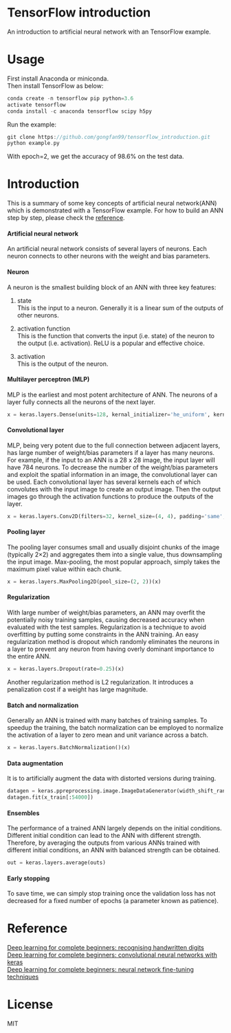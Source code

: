 # TensorFlow introduction
An introduction to artificial neural network with an TensorFlow example.

# Usage
First install Anaconda or miniconda.\
Then install TensorFlow as below:
```cpp
conda create -n tensorflow pip python=3.6
activate tensorflow
conda install -c anaconda tensorflow scipy h5py
```

Run the example:
```cpp
git clone https://github.com/gongfan99/tensorflow_introduction.git
python example.py
```
With epoch=2, we get the accuracy of 98.6% on the test data.

# Introduction
This is a summary of some key concepts of artificial neural network(ANN) which is demonstrated with a TensorFlow example. For how to build an ANN step by step, please check the [reference](https://github.com/gongfan99/tensorflow_introduction#reference).

#### Artificial neural network
An artificial neural network consists of several layers of neurons. Each neuron connects to other neurons with the weight and bias parameters.

#### Neuron
A neuron is the smallest building block of an ANN with three key features:
1. state\
This is the input to a neuron. Generally it is a linear sum of the outputs of other neurons.

2. activation function\
This is the function that converts the input (i.e. state) of the neuron to the output (i.e. activation). ReLU is a popular and effective choice.

3. activation\
This is the output of the neuron.

#### Multilayer perceptron (MLP)
MLP is the earliest and most potent architecture of ANN. The neurons of a layer fully connects all the neurons of the next layer.
```python
x = keras.layers.Dense(units=128, kernal_initializer='he_uniform', kernal_regularizer=keras.regularizers.l2(l=0.0001), activation='relu')(x)
```

#### Convolutional layer
MLP, being very potent due to the full connection between adjacent layers, has large number of weight/bias parameters if a layer has many neurons. For example, if the input to an ANN is a 28 x 28 image, the input layer will have 784 neurons. To decrease the number of the weight/bias parameters and exploit the spatial information in an image, the convolutional layer can be used. Each convolutional layer has several kernels each of which convolutes with the input image to create an output image. Then the output images go through the activation functions to produce the outputs of the layer.
```python
x = keras.layers.Conv2D(filters=32, kernel_size=(4, 4), padding='same', kernal_initializer='he_uniform', kernal_regularizer=keras.regularizers.l2(l=0.0001), activation='relu')(inpBatchNorm)
```

#### Pooling layer
The pooling layer consumes small and usually disjoint chunks of the image (typically 2×2) and aggregates them into a single value, thus downsampling the input image. Max-pooling, the most popular approach, simply takes the maximum pixel value within each chunk.
```python
x = keras.layers.MaxPooling2D(pool_size=(2, 2))(x)
```

#### Regularization
With large number of weight/bias parameters, an ANN may overfit the potentially noisy training samples, causing decreased accuracy when evaluated with the test samples. Regularization is a technique to avoid overfitting by putting some constraints in the ANN training.
An easy regularization method is dropout which randomly eliminates the neurons in a layer to prevent any neuron from having overly dominant importance to the entire ANN.
```python
x = keras.layers.Dropout(rate=0.25)(x)
```
Another regularization method is L2 regularization. It introduces a penalization cost if a weight has large magnitude.

#### Batch and normalization
Generally an ANN is trained with many batches of training samples. To speedup the training, the batch normalization can be employed to normalize the activation of a layer to zero mean and unit variance across a batch.
```python
x = keras.layers.BatchNormalization()(x)
```

#### Data augmentation
It is to artificially augment the data with distorted versions during training.
```python
datagen = keras.ppreprocessing.image.ImageDataGenerator(width_shift_range=0.1, height_shift_range=0.1)
datagen.fit(x_train[:54000])
```

#### Ensembles
The performance of a trained ANN largely depends on the initial conditions. Different initial condition can lead to the ANN with different strength. Therefore, by averaging the outputs from various ANNs trained with different initial conditions, an ANN with balanced strength can be obtained.
```python
out = keras.layers.average(outs)
```

#### Early stopping
To save time, we can simply stop training once the validation loss has not decreased for a fixed number of epochs (a parameter known as patience).

# Reference
[Deep learning for complete beginners: recognising handwritten digits](https://cambridgespark.com/content/tutorials/deep-learning-for-complete-beginners-recognising-handwritten-digits/index.html)\
[Deep learning for complete beginners: convolutional neural networks with keras](https://cambridgespark.com/content/tutorials/convolutional-neural-networks-with-keras/index.html)\
[Deep learning for complete beginners: neural network fine-tuning techniques](https://cambridgespark.com/content/tutorials/neural-networks-tuning-techniques/index.html)

# License
MIT